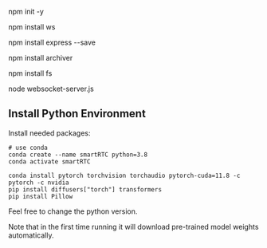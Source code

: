npm init -y

npm install ws

npm install express --save

npm install archiver

npm install fs

node websocket-server.js


## Install Python Environment

Install needed packages:

```shell
# use conda
conda create --name smartRTC python=3.8
conda activate smartRTC

conda install pytorch torchvision torchaudio pytorch-cuda=11.8 -c pytorch -c nvidia 
pip install diffusers["torch"] transformers
pip install Pillow
```
Feel free to change the python version. 

Note that in the first time running it will download pre-trained model weights automatically.